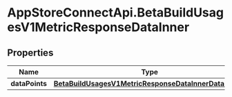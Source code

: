 # AppStoreConnectApi.BetaBuildUsagesV1MetricResponseDataInner

## Properties

Name | Type | Description | Notes
------------ | ------------- | ------------- | -------------
**dataPoints** | [**BetaBuildUsagesV1MetricResponseDataInnerDataPoints**](BetaBuildUsagesV1MetricResponseDataInnerDataPoints.md) |  | [optional] 


